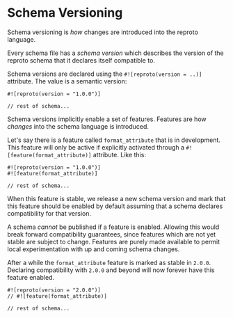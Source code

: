 # Schema Versioning

Schema versioning is _how_ changes are introduced into the reproto language.

Every schema file has a _schema version_ which describes the version of the reproto schema that it
declares itself compatible to.

Schema versions are declared using the `#![reproto(version = ..)]` attribute.
The value is a semantic version:

```reproto
#![reproto(version = "1.0.0")]

// rest of schema...
```

Schema versions implicitly enable a set of features.
Features are how _changes_ into the schema language is introduced.

Let's say there is a feature called `format_attribute` that is in development.
This feature will only be active if explicitly activated through a `#![feature(format_attribute)]`
attribute.
Like this:

```reproto
#![reproto(version = "1.0.0")]
#![feature(format_attribute)]

// rest of schema...
```

When this feature is stable, we release a new schema version and mark that this feature should be
enabled by default assuming that a schema declares compatibility for that version.

A schema _cannot_ be published if a feature is enabled.
Allowing this would break forward compatibility guarantees, since features which are not yet stable
are subject to change.
Features are purely made available to permit local experimentation with up and coming schema
changes.

After a while the `format_attribute` feature is marked as stable in `2.0.0`.
Declaring compatibility with `2.0.0` and beyond will now forever have this feature enabled.

```reproto
#![reproto(version = "2.0.0")]
// #![feature(format_attribute)]

// rest of schema...
```
